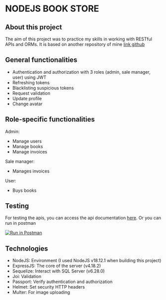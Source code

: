 # NODEJS BOOK STORE

## About this project

The aim of this project was to practice my skills in working with RESTful APIs and ORMs. It is based on another repository of mine [link github](https://github.com/minhtri06/express-rest-api-security-practice)

## General functionalities

-   Authentication and authorization with 3 roles (admin, sale manager, user) using JWT
-   Refreshing tokens
-   Blacklisting suspicious tokens
-   Request validation
-   Update profile
-   Change avatar

## Role-specific functionalities

Admin:

-   Manage users
-   Manage books
-   Manage invoices

Sale manager:

-   Manages invoices

User:

-   Buys books

## Testing

For testing the apis, you can access the api documentation [here](https://documenter.getpostman.com/view/24479002/2s93m34Psu). Or you can run in postman

[![Run in Postman](https://run.pstmn.io/button.svg)](https://app.getpostman.com/run-collection/24479002-18b6774b-37d2-4a6b-9d72-260c08e90bba?action=collection%2Ffork&collection-url=entityId%3D24479002-18b6774b-37d2-4a6b-9d72-260c08e90bba%26entityType%3Dcollection%26workspaceId%3D0b819cc4-d8fd-4e66-87e0-42eb692c58f2)

## Technologies

-   NodeJS: Environment (I used NodeJS v18.12.1 when building this project)
-   ExpressJS: The core of the server (v4.18.2)
-   Sequelize: Interact with SQL Server (v6.28.0)
-   Joi: Validation
-   Passport: Verify authentication and authorization
-   Helmet: Set security HTTP headers
-   Multer: For image uploading
